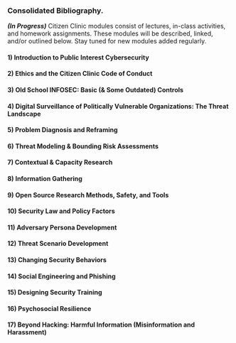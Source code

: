 ### **Consolidated Bibliography.**

**_(In Progress)_** Citizen Clinic modules consist of lectures, in-class activities, and homework assignments. These modules will be described, linked, and/or outlined below. Stay tuned for new modules added regularly. 

#### 1) Introduction to Public Interest Cybersecurity

#### 2) Ethics and the Citizen Clinic Code of Conduct

#### 3) Old School INFOSEC: Basic (& Some Outdated) Controls

#### 4) Digital Surveillance of Politically Vulnerable Organizations: The Threat Landscape

#### 5) Problem Diagnosis and Reframing

#### 6) Threat Modeling & Bounding Risk Assessments 

#### 7) Contextual & Capacity Research

#### 8) Information Gathering

#### 9) Open Source Research Methods, Safety, and Tools

#### 10) Security Law and Policy Factors

#### 11) Adversary Persona Development

#### 12) Threat Scenario Development

#### 13) Changing Security Behaviors

#### 14) Social Engineering and Phishing

#### 15) Designing Security Training

#### 16) Psychosocial Resilience

#### 17) Beyond Hacking: Harmful Information (Misinformation and Harassment)
